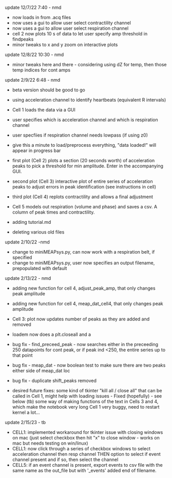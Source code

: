 update 12/7/22 7:40 - nmd
- now loads in from .acq files
- now uses a gui to allow user select contractility channel
- now uses a gui to allow user select respiration channel
- cell 2 now plots 10 s of data to let user specify amp threshold in findpeaks
- minor tweaks to x and y zoom on interactive plots

update 12/8/22 10:30 - nmd
- minor tweaks here and there - considering using dZ for temp, then those temp indices for cont amps

update 2/9/22 6:48 - nmd
- beta version should be good to go
- using acceleration channel to identify heartbeats (equivalent R intervals)
- Cell 1 loads the data via a GUI
- user specifies which is acceleration channel and which is respiration channel
- user specfiies if respiration channel needs lowpass (if using z0)
- give this a minute to load/preprocess everything, "data loaded!" will appear in progress bar
- first plot (Cell 2) plots a section (20 seconds worth) of acceleration peaks to pick a threshold for min amplitude. Enter in the accompanying GUI.
- second plot (Cell 3) interactive plot of entire series of acceleration peaks to adjust errors in peak identification (see instructions in cell)
- third plot (Cell 4) replots contractility and allows a final adjustment
- Cell 5 models out respiration (volume and phase) and saves a csv. A column of peak times and contractility.

- adding tutorial.md
- deleting various old files

update 2/10/22 -nmd
- change to miniMEAPsys.py, can now work with a respiration belt, if specified
- change to miniMEAPsys.py, user now specifies an output filename, prepopulated with default

update 2/13/22 - nmd
- adding new function for cell 4, adjust_peak_amp, that only changes peak amplitude
- adding new function for cell 4, meap_dat_cell4, that only changes peak amplitude
- Cell 3: plot now updates number of peaks as they are added and removed
- loadem now does a plt.closeall and a 
- bug fix - find_preceed_peak - now searches either in the preceeding 250 datapoints for cont peak, or if peak ind <250, the entire series up to that point
- bug fix - meap_dat - now boolean test to make sure there are two peaks either side of meap_dat loc
- bug fix - duplicate shift_peaks removed

- desired future fixes: 
some kind of tkinter "kill all / close all" that can be called in Cell 1, might help with loading issues - Fixed (hopefully) - see below (tb)
some way of making functions of the text in Cells 3 and 4, which make the notebook very long
Cell 1 very buggy, need to restart kernel a lot... 

update 2/15/23 - tb
- CELL1: implemented workaround for tkinter issue with closing windows on mac (just select checkbox then hit "x" to close window - works on mac but needs testing on win/linux)
- CELL1: now click through a series of checkbox windows to select acceleration channel then resp channel THEN option to select if event channel present and if so, then select the channel
- CELL5: if an event channel is present, export events to csv file with the same name as the out_file but with '_events' added end of filename.

